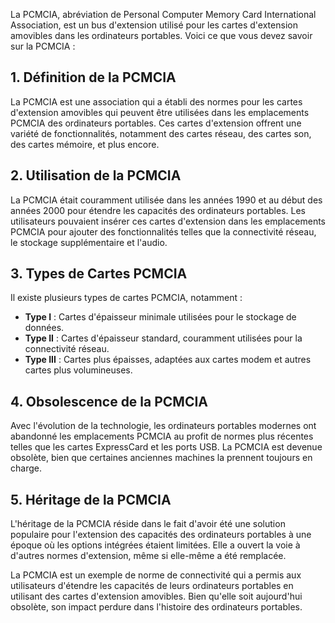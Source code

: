 
La PCMCIA, abréviation de Personal Computer Memory Card International Association, est un bus d'extension utilisé pour les cartes d'extension amovibles dans les ordinateurs portables. Voici ce que vous devez savoir sur la PCMCIA :

## **1. Définition de la PCMCIA**

La PCMCIA est une association qui a établi des normes pour les cartes d'extension amovibles qui peuvent être utilisées dans les emplacements PCMCIA des ordinateurs portables. Ces cartes d'extension offrent une variété de fonctionnalités, notamment des cartes réseau, des cartes son, des cartes mémoire, et plus encore.

## **2. Utilisation de la PCMCIA**

La PCMCIA était couramment utilisée dans les années 1990 et au début des années 2000 pour étendre les capacités des ordinateurs portables. Les utilisateurs pouvaient insérer ces cartes d'extension dans les emplacements PCMCIA pour ajouter des fonctionnalités telles que la connectivité réseau, le stockage supplémentaire et l'audio.

## **3. Types de Cartes PCMCIA**

Il existe plusieurs types de cartes PCMCIA, notamment :

- **Type I** : Cartes d'épaisseur minimale utilisées pour le stockage de données.
- **Type II** : Cartes d'épaisseur standard, couramment utilisées pour la connectivité réseau.
- **Type III** : Cartes plus épaisses, adaptées aux cartes modem et autres cartes plus volumineuses.

## **4. Obsolescence de la PCMCIA**

Avec l'évolution de la technologie, les ordinateurs portables modernes ont abandonné les emplacements PCMCIA au profit de normes plus récentes telles que les cartes ExpressCard et les ports USB. La PCMCIA est devenue obsolète, bien que certaines anciennes machines la prennent toujours en charge.

## **5. Héritage de la PCMCIA**

L'héritage de la PCMCIA réside dans le fait d'avoir été une solution populaire pour l'extension des capacités des ordinateurs portables à une époque où les options intégrées étaient limitées. Elle a ouvert la voie à d'autres normes d'extension, même si elle-même a été remplacée.

La PCMCIA est un exemple de norme de connectivité qui a permis aux utilisateurs d'étendre les capacités de leurs ordinateurs portables en utilisant des cartes d'extension amovibles. Bien qu'elle soit aujourd'hui obsolète, son impact perdure dans l'histoire des ordinateurs portables.
